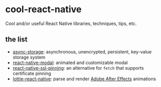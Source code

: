 # cool-react-native

Cool and/or useful React Native libraries, techniques, tips, etc.

## the list

* [async-storage](https://github.com/react-native-community/async-storage): asynchronous, unencrypted, persistent, key-value storage system
* [react-native-modal](https://github.com/react-native-community/react-native-modal): animated and customizable modal
* [react-native-ssl-pinning](https://github.com/MaxToyberman/react-native-ssl-pinning): an alternative for `fetch` that supports certificate pinning
* [lottie-react-native](https://github.com/react-native-community/lottie-react-native): parse and render [Adobe After Effects](https://www.adobe.com/products/aftereffects.html) animations
